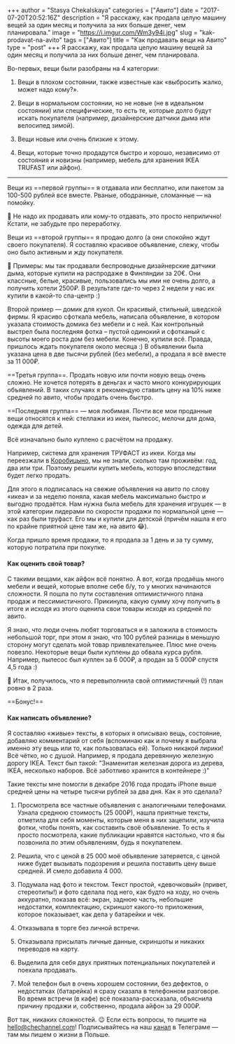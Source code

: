 +++
author = "Stasya Chekalskaya"
categories = ["Авито"]
date = "2017-07-20T20:52:16Z"
description = "Я расскажу, как продала целую машину вещей за один месяц и получила за них больше денег, чем планировала."
image = "https://i.imgur.com/Wm3y94i.jpg"
slug = "kak-prodavat-na-avito"
tags = ["Авито"]
title = "Как продавать вещи на Авито"
type = "post"
+++
Я расскажу, как продала целую машину вещей за один месяц и получила за них больше денег, чем планировала.

Во-первых, вещи были разобраны на 4 категории:

1. Вещи в плохом состоянии, также известные как «выбросить жалко, может надо кому?».

2. Вещи в нормальном состоянии, но не новые (не в идеальном состоянии) или специфические, то есть те, которые долго будут искать покупателя (например, дизайнерские датчики дыма или велосипед зимой).

3. Вещи новые или очень близкие к этому.

4. Вещи, которые точно продадутся быстро и хорошо, независимо от состояния и новизны (например, мебель для хранения IKEA TRUFAST или айфон).

---

Вещи из ==первой группы== я отдавала или бесплатно, или пакетом за 100-500 рублей все вместе. Рваные, ободранные, сломанные — на помойку.

📍 Не надо их продавать или кому-то отдавать, это просто неприлично! Кстати, не забудьте про переработку.

Вещи из ==второй группы== я продаю долго (а они спокойно ждут своего покупателя). Я составляю красивое объявление, слежу, чтобы оно было активным и жду покупателя.

📍 Примеры: мы так продавали беспроводные дизайнерские датчики дыма, которые купили на распродаже в Финляндии за 20€. Они классные, белые, красивые, пользовались мы ими не очень долго, а получить хотели 2500₽. В результате где-то через 2 недели у нас их купили в какой-то спа-центр :)

Второй пример — домик для кукол. Он красивый, стильный, шведской фирмы. Я красиво сфоткала мебель, написала объявление, в котором указала стоимость домика без мебели и с ней. Как контрольный выстрел была последняя фотка – пустой одинокий и сфотканый с высоты моего роста дом без мебели. Конечно, купили всё. Правда, пришлось ждать покупателя около месяца :) В объявлении была указана цена в две тысячи рублей (без мебели), а продала я всё вместе за 11 000₽.

==Третья группа==. Продать новую или почти новую вещь очень сложно.
Не хочется потерять в деньгах и часто много конкурирующих объявлений. В таких случаях я рекомендую ставить цену на 10% ниже средней по авито, чтобы продать очень быстро.

==Последняя группа== — моя любимая.
Почти все мои проданные вещи относятся к ней: стеллажи из икеи, пылесос, мелочи для дома, одежда для детей.

Всё изначально было куплено с расчётом на продажу.

Например, система для хранения ТРУФАСТ из икеи. Когда мы переезжали в [Коробицыно](/privet-my-v-lesu/), мы не знали, сколько там проживём: год, два или три. Поэтому решили купить мебель, которую впоследствии будет легко продать. 

Для этого я подписалась на свежие объявления на авито по слову «икеа» и за неделю поняла, какая мебель максимально быстро и выгодно продаётся. Нам нужна была мебель для хранения игрушек — в этой категории лидерами по скорости продажи по нормальной цене — как раз были труфаст.
Его мы и купили для детской (причём нашла я его по крайне приятной цене там же, на авито 😂).

Когда пришло время продажи, то я продала за 1 день и за ту сумму, которую потратила при покупке.

#### Как оценить свой товар?

С такими вещами, как айфон всё понятно. А вот, когда продаёшь много мебели и вещей, которые вполне себе б/у, то у многих начинаются сложности.
Я пошла по пути составления оптимистичного плана продаж и пессимистичного. Прикинула, какую сумму хочу получить в итоге и исходя из этого оценила свои товары исходя из средней по авито.

Я знаю, что люди очень любят торговаться и я заложила в стоимость небольшой торг, при этом я знаю, что 100 рублей разницы в меньшую сторону могут сделать мой товар привлекательнее. Плюс мне очень повезло. Некоторые вещи были куплены до обвала курса рубля. Например, пылесос был куплен за 6 000₽, а продан за 5 000₽ спустя 4,5 года :)

📍 Итак, получилось, что я перевыполнила свой оптимистичный (!) план ровно в 2 раза.

==Бонус!==
#### Как написать объявление?

Я составляю «живые» тексты, в которых я описываю вещь, состояние, добавляю комментарий от себя (вспоминаю как и почему я выбрала именно эту вещь или то, как пользовалась ей). Только никакой лирики! Всё чётко, но с душой.
Например, я продала деревянную железную дорогу IKEA. Текст был такой: "Знаменитая железная дорога из дерева, IKEA, несколько наборов. Всё заботливо хранится в контейнере :)"

Такие тексты мне помогли в декабре 2016 года продать iPhone выше средней цены на четыре тысячи рублей за два дня. Как я это сделала?

1. Просмотрела все частные объявления с аналогичными телефонами. Узнала среднюю стоимость (25 000₽), нашла приятные тексты, отметила для себя моменты, которые меня в них зацепили, изучила фотки, чтобы понять, как составить своё объявление. То есть я просто посмотрела, какие публикации нравятся настолько, что я бы позвонила по этим объявлениям, будь я покупателем.

2. Решила, что с ценой в 25 000 моё объявление затеряется, с ценой ниже будет вызывать подозрения и решила поставить цену выше средней. И смело добавила 4 000.

3. Подумала над фото и текстом. Текст простой, «девочковый» (привет, стереотипы!) и фото сделала под него, как будто на ходу, но очень аккуратно, показав всё: экран, заднюю часть, небольшие недостатки, комплектацию, скриншот какого-то приложения, которое показывает, как дела у батарейки и чек.

4.  Отказывала в торге без личной встречи. 

5. Отказывала присылать личные данные, скриншоты и никаких переводов на карту.

6. Выделила для себя двух приятных потенциальных покупателей и поехала продавать.

7. Мой телефон был в очень хорошем состоянии, без дефектов, о недостатках (батарейка) я сразу сказала в телефонном разговоре. Во время встречи (в кафе) всё показала-рассказала, объяснила причину продажи и, собственно, продала айфон за 29 000₽.

Вот так, никаких сложностей. 😉 Если есть вопросы, то пишите на [hello@chechannel.com](mailto:hello@chechannel.com)! Подписывайтесь на наш [канал](https://t.me/chechannel) в Телеграме — там мы пишем о жизни в Польше.